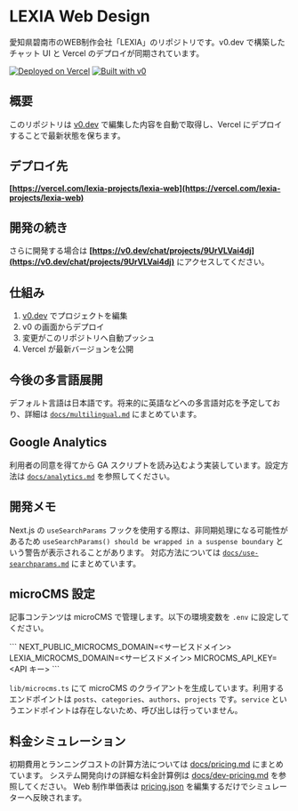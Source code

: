 # LEXIA Web Design

愛知県碧南市のWEB制作会社「LEXIA」のリポジトリです。v0.dev で構築したチャット UI と Vercel のデプロイが同期されています。

[![Deployed on Vercel](https://img.shields.io/badge/Deployed%20on-Vercel-black?style=for-the-badge&logo=vercel)](https://vercel.com/lexia-projects/lexia-web)
[![Built with v0](https://img.shields.io/badge/Built%20with-v0.dev-black?style=for-the-badge)](https://v0.dev/chat/projects/9UrVLVai4dj)

## 概要

このリポジトリは [v0.dev](https://v0.dev) で編集した内容を自動で取得し、Vercel にデプロイすることで最新状態を保ちます。

## デプロイ先

**[https://vercel.com/lexia-projects/lexia-web](https://vercel.com/lexia-projects/lexia-web)**

## 開発の続き

さらに開発する場合は **[https://v0.dev/chat/projects/9UrVLVai4dj](https://v0.dev/chat/projects/9UrVLVai4dj)** にアクセスしてください。

## 仕組み

1. [v0.dev](https://v0.dev) でプロジェクトを編集
2. v0 の画面からデプロイ
3. 変更がこのリポジトリへ自動プッシュ
4. Vercel が最新バージョンを公開

## 今後の多言語展開

デフォルト言語は日本語です。将来的に英語などへの多言語対応を予定しており、詳細は [`docs/multilingual.md`](docs/multilingual.md) にまとめています。

## Google Analytics

利用者の同意を得てから GA スクリプトを読み込むよう実装しています。設定方法は [`docs/analytics.md`](docs/analytics.md) を参照してください。

## 開発メモ

Next.js の `useSearchParams` フックを使用する際は、非同期処理になる可能性があるため
`useSearchParams() should be wrapped in a suspense boundary` という警告が表示されることがあります。
対応方法については [`docs/use-searchparams.md`](docs/use-searchparams.md) にまとめています。

## microCMS 設定

記事コンテンツは microCMS で管理します。以下の環境変数を `.env` に設定してください。

\`\`\`
NEXT_PUBLIC_MICROCMS_DOMAIN=<サービスドメイン>
LEXIA_MICROCMS_DOMAIN=<サービスドメイン>
MICROCMS_API_KEY=<API キー>
\`\`\`

`lib/microcms.ts` にて microCMS のクライアントを生成しています。利用するエンドポイントは `posts`、`categories`、`authors`、`projects` です。`service` というエンドポイントは存在しないため、呼び出しは行っていません。

## 料金シミュレーション

初期費用とランニングコストの計算方法については [docs/pricing.md](docs/pricing.md) にまとめています。
システム開発向けの詳細な料金計算例は [docs/dev-pricing.md](docs/dev-pricing.md) を参照してください。
Web 制作単価表は [pricing.json](pricing.json) を編集するだけでシミュレーターへ反映されます。
